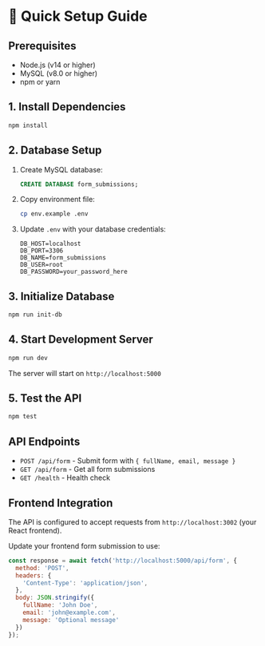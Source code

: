 # 🚀 Quick Setup Guide

## Prerequisites
- Node.js (v14 or higher)
- MySQL (v8.0 or higher)
- npm or yarn

## 1. Install Dependencies
```bash
npm install
```

## 2. Database Setup
1. Create MySQL database:
   ```sql
   CREATE DATABASE form_submissions;
   ```

2. Copy environment file:
   ```bash
   cp env.example .env
   ```

3. Update `.env` with your database credentials:
   ```env
   DB_HOST=localhost
   DB_PORT=3306
   DB_NAME=form_submissions
   DB_USER=root
   DB_PASSWORD=your_password_here
   ```

## 3. Initialize Database
```bash
npm run init-db
```

## 4. Start Development Server
```bash
npm run dev
```

The server will start on `http://localhost:5000`

## 5. Test the API
```bash
npm test
```

## API Endpoints
- `POST /api/form` - Submit form with `{ fullName, email, message }`
- `GET /api/form` - Get all form submissions
- `GET /health` - Health check

## Frontend Integration
The API is configured to accept requests from `http://localhost:3002` (your React frontend).

Update your frontend form submission to use:
```javascript
const response = await fetch('http://localhost:5000/api/form', {
  method: 'POST',
  headers: {
    'Content-Type': 'application/json',
  },
  body: JSON.stringify({
    fullName: 'John Doe',
    email: 'john@example.com',
    message: 'Optional message'
  })
});
``` 